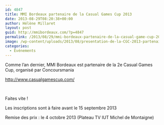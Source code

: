 ```yaml
---
id: 4847
title: MMI Bordeaux partenaire de la Casual Games Cup 2013
date: 2013-08-29T08:20:38+00:00
author: Hélène Millaret
layout: post
guid: http://mmibordeaux.com/?p=4847
permalink: /2013/08/29/mmi-bordeaux-partenaire-de-la-casual-game-cup-2013/
image: /wp-content/uploads/2013/08/presentation-de-la-CGC-2013-partenaires-1.jpg
categories:
  - Evénements
---
```

Comme l&rsquo;an dernier, MMI Bordeaux est partenaire de la 2e Casual Games Cup, organisé par Concoursmania
  
<!--more-->

<a href="http://www.casualgamescup.com/" target="_blank">http://www.casualgamescup.com/</a>

&nbsp;

Faites vite !

Les inscriptions sont à faire avant le 15 septembre 2013

Remise des prix : le 4 octobre 2013 (Plateau TV IUT Michel de Montaigne)